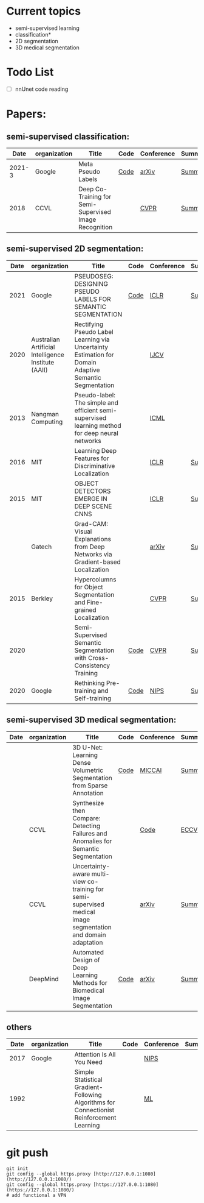 # Current topics

* semi-supervised learning
* classification*
* 2D segmentation
* 3D medical segmentation

# Todo List

* [ ] nnUnet code reading

# Papers:

## semi-supervised classification:

|Date|organization|Title|Code|Conference|Summary|
|---|---|---|---|---|---|
|2021-3|Google|Meta Pseudo Labels|[Code](https://github.com/google-research/google-research/tree/master/meta_pseudo_labels)|[arXiv](papers/Meta.pdf)|[Summary](summary/Meta.md)  |
|2018|CCVL|Deep Co-Training for Semi-Supervised Image Recognition|   |[CVPR](papers/Deep.pdf)|[Summary](summary/Deep.md)|

## semi-supervised 2D segmentation:

|Date|organization|Title|Code|Conference|Summary|
|---|---|---|---|---|---|
|2021|Google|PSEUDOSEG: DESIGNING PSEUDO LABELS FOR SEMANTIC SEGMENTATION|[Code](https://github.com/googleinterns/wss)|[ICLR](papers/PSEUDOSEG.pdf)|[Summary](summary/PSEUDOSEG-s.md)|
|2020|Australian Artificial Intelligence Institute (AAII)|Rectifying Pseudo Label Learning via Uncertainty Estimation for Domain Adaptive Semantic Segmentation| |[IJCV](https://arxiv.org/pdf/2010.09713.pdf)|   |
|2013|Nangman Computing|Pseudo-label: The simple and efficient semi-supervised learning method for deep neural networks| |[ICML](papers/2013-ICML-01.pdf)|   |
|2016|MIT|Learning Deep Features for Discriminative Localization| |[ICLR](papers/learning.pdf)|[Summary](summary/2.md)   |
|2015|MIT|OBJECT DETECTORS EMERGE IN DEEP SCENE CNNS| |[ICLR](papers/OBJECT.pdf)|[Summary](summary/3.md)   |
|   |Gatech|Grad-CAM: Visual Explanations from Deep Networks via Gradient-based Localization| |[arXiv](papers/Grad-CAM.pdf)|[Summary](summary/4.md)   |
|2015|Berkley|Hypercolumns for Object Segmentation and Fine-grained Localization| |[CVPR](papers/Hariharan.pdf)|[Summary](summary/Hariharan-s.md)   |
|2020|   |Semi-Supervised Semantic Segmentation with Cross-Consistency Training|[Code](https://github.com/yassouali/CCT)|[CVPR](papers/Semi.pdf)|[Summary](summary/Semi-s.md)    |
|2020|Google|Rethinking Pre-training and Self-training|[Code](https://github.com/tensorflow/tpu/tree/master/models/official/detection/projects/self_training)|[NIPS](papers/Rethinking.pdf)|[Summary](summary/Rethinking.md)|

## semi-supervised 3D medical segmentation:
|Date|organization|Title|Code|Conference|Summary|
|---|---|---|---|---|---|
|   |   |3D U-Net: Learning Dense Volumetric Segmentation from Sparse Annotation|[Code](https://github.com/lee-zq/3DUNet-Pytorch)|[MICCAI](papers/3D-U-Net.pdf)|[Summary](summary/3D-U-Net.md)|
|   |CCVL|Synthesize then Compare: Detecting Failures and Anomalies for Semantic Segmentation||[Code](https://github.com/YingdaXia/SynthCP)|[ECCV](papers/Synthesize.pdf)|  |
|   |CCVL|Uncertainty-aware multi-view co-training for semi-supervised medical image segmentation and domain adaptation|   |[arXiv](papers/Uncertainty.pdf)|[Summary](summary/Uncertainty.md)|
|   |DeepMind|Automated Design of Deep Learning Methods for Biomedical Image Segmentation|[Code](https://github.com/Silence-Monk/nnUNet)|[arXiv](papers/Automated.pdf)|[Summary](summary/Automated.md)|

## others
|Date|organization|Title|Code|Conference|Summary|
|---|---|---|---|---|---|
|2017|Google|Attention Is All You Need| |[NIPS](papers/Attention.pdf)|  |
|1992|   |Simple Statistical Gradient-Following Algorithms for Connectionist Reinforcement Learning| |[ML](papers/Simple.pdf)|  |

# git push
```
git init
git config --global https.proxy [http://127.0.0.1:1080](http://127.0.0.1:1080/)
git config --global https.proxy [https://127.0.0.1:1080](https://127.0.0.1:1080/)
# add functional a VPN
```

















